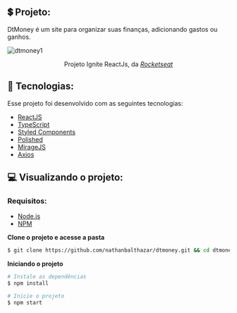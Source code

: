 ## :heavy_dollar_sign: Projeto:

DtMoney é um site para organizar suas finanças, adicionando gastos ou ganhos.


![dtmoney1](https://user-images.githubusercontent.com/80779259/153199119-bdf83c1b-4dd4-470a-a6a5-d29945adb422.png)

<div align="center">
Projeto Ignite ReactJs, da <a href="https://rocketseat.com.br/"><em>Rocketseat</em></a>
</div>

## :rocket: Tecnologias:

Esse projeto foi desenvolvido com as seguintes tecnologias:
- [ReactJS](https://reactjs.org)
- [TypeScript](https://www.typescriptlang.org/)
- [Styled Components](https://styled-components.com/)
- [Polished](https://polished.js.org/)
- [MirageJS](https://miragejs.com/)
- [Axios](https://github.com/axios/axios)

## :computer: Visualizando o projeto:

### Requisitos:

- [Node.js](https://nodejs.org/en/)
- [NPM](https://www.npmjs.com/)

**Clone o projeto e acesse a pasta**

```bash
$ git clone https://github.com/nathanbalthazar/dtmoney.git && cd dtmoney
```

**Iniciando o projeto**

```bash
# Instale as dependências
$ npm install

# Inicie o projeto
$ npm start
```
